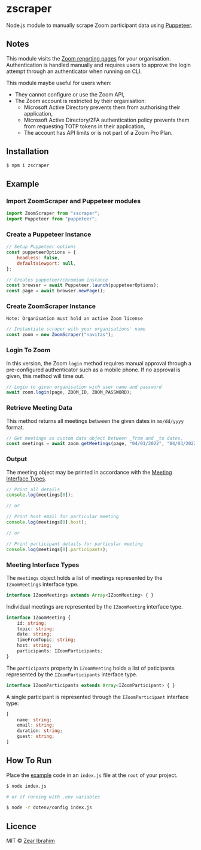 # zscraper

Node.js module to manually scrape Zoom participant data using [Puppeteer](https://github.com/puppeteer/puppeteer).

## Notes

This module visits the [Zoom reporting pages](https://zoom.us/account/my/report) for your organisation. Authentication is handled manually and requires users to approve the login attempt through an authenticator when running on CLI.

This module maybe useful for users when:
* They cannot configure or use the Zoom API,
* The Zoom account is restricted by their organisation:
    * Microsoft Active Directory prevents them from authorising their application,
    * Microsoft Active Directory/2FA authentication policy prevents them from requesting TOTP tokens in their application,
    * The account has API limits or is not part of a Zoom Pro Plan.

## Installation
```sh
$ npm i zscraper
```

## Example
### Import ZoomScraper and Puppeteer modules
```js
import ZoomScraper from "zscraper";
import Puppeteer from "puppeteer";
```

### Create a Puppeteer Instance
```js
// Setup Puppeteer options
const puppeteerOptions = {
    headless: false,
    defaultViewport: null,
};

// Creates puppeteer/chromium instance
const browser = await Puppeteer.launch(puppeteerOptions);
const page = await browser.newPage();
```

### Create ZoomScraper Instance
    Note: Organisation must hold an active Zoom license
```js
// Instantiate scraper with your organisations' name
const zoom = new ZoomScraper("navitas");
```

### Login To Zoom
In this version, the Zoom `login` method requires manual approval through a pre-configured authenticator such as a mobile phone. If no approval is given, this method will time out.
```js
// Login to given organisation with user name and password
await zoom.login(page, ZOOM_ID, ZOOM_PASSWORD);
```
### Retrieve Meeting Data
This method returns all meetings between the given dates in `mm/dd/yyyy` format.

```js
// Get meetings as custom data object between _from and _to dates.
const meetings = await zoom.getMeetings(page, "04/01/2022", "04/03/2022");
```
### Output
The meeting object may be printed in accordance with the [Meeting Interface Types](#meeting-interface-types).
```js
// Print all details
console.log(meetings[0]);

// or

// Print host email for particular meeting
console.log(meetings[0].host);

// or

// Print participant details for particular meeting
console.log(meetings[0].participants);
```
### Meeting Interface Types
The `meetings` object holds a list of meetings represented by the `IZoomMeetings` interface type. 

```ts
interface IZoomMeetings extends Array<IZoomMeeting> { }
```

Individual meetings are represented by the `IZoomMeeting` interface type.
```ts
interface IZoomMeeting {
    id: string;
    topic: string;
    date: string;
    timeFromTopic: string;
    host: string;
    participants: IZoomParticipants;
}
```

The `participants` property in `IZoomMeeting` holds a list of paticipants represented by the `IZoomParticipants` interface type. 

```ts
interface IZoomParticipants extends Array<IZoomParticipant> { }
```

A single participant is represented through the `IZoomParticipant` interface type:
```ts
[
    name: string;
    email: string;
    duration: string;
    guest: string;
]
```

## How To Run
Place the [example](#example) code in an `index.js` file at the `root` of your project. 

```sh
$ node index.js

# or if running with .env variables

$ node -r dotenv/config index.js
```

## Licence
MIT © [Zear Ibrahim](https://www.brunel.ac.uk/people/zear-ibrahim1)